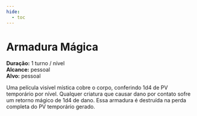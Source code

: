 ```yaml
---
hide:
  - toc
---
```


# Armadura Mágica

**Duração:** 1 turno / nível  
**Alcance:** pessoal  
**Alvo:** pessoal  

Uma película visível mística cobre o corpo, conferindo 1d4 de PV temporário por nível. Qualquer criatura que causar dano por contato sofre um retorno mágico de 1d4 de dano. Essa armadura é destruída na perda completa do PV temporário gerado.